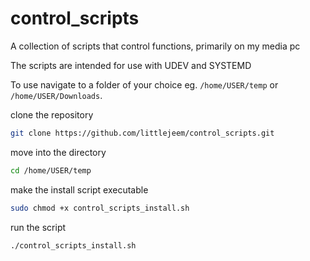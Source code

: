 # control_scripts
A collection of scripts that control functions, primarily on my media pc

The scripts are intended for use with UDEV and SYSTEMD

To use navigate to a folder of your choice eg. ```/home/USER/temp``` or ```/home/USER/Downloads```.

clone the repository
```bash
git clone https://github.com/littlejeem/control_scripts.git
```

move into the directory
```bash
cd /home/USER/temp
```

make the install script executable
```bash
sudo chmod +x control_scripts_install.sh
```

run the script
```bash
./control_scripts_install.sh
```
